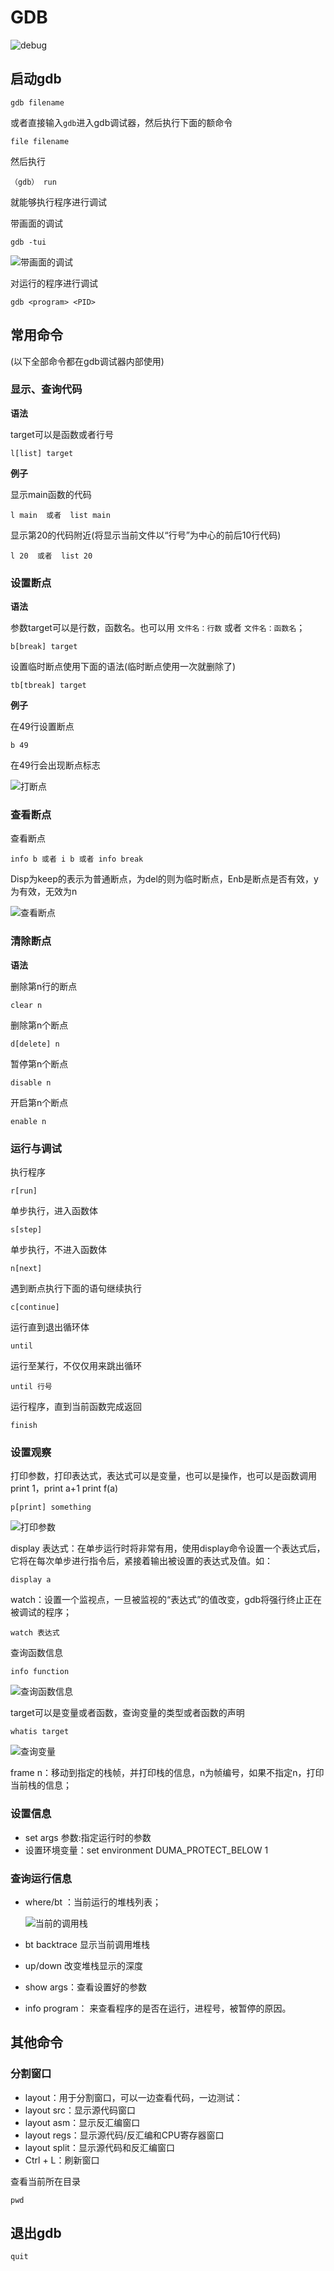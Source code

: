 # GDB

![debug](https://i.loli.net/2021/02/25/x3CUL8py5k9hWgQ.png)



## 启动gdb

```
gdb filename
```

或者直接输入`gdb`进入gdb调试器，然后执行下面的额命令

```
file filename
```

然后执行

```
（gdb） run
```

就能够执行程序进行调试

带画面的调试

```
gdb -tui
```

![带画面的调试](gdb.assets/image-20210225155627905.png)

对运行的程序进行调试

```
gdb <program> <PID> 
```



## 常用命令

(以下全部命令都在gdb调试器内部使用)

### 显示、查询代码

**语法**

target可以是函数或者行号

```
l[list] target
```

**例子**

显示main函数的代码

```
l main  或者  list main
```

显示第20的代码附近(将显示当前文件以“行号”为中心的前后10行代码)

```
l 20  或者  list 20
```



### 设置断点

**语法**

参数target可以是行数，函数名。也可以用  `文件名：行数`  或者  `文件名：函数名`；

```
b[break] target
```

设置临时断点使用下面的语法(临时断点使用一次就删除了)

```
tb[tbreak] target
```

**例子**

在49行设置断点

```
b 49
```

在49行会出现断点标志

![打断点](gdb.assets/image-20210225160919735.png)



### 查看断点

查看断点

```
info b 或者 i b 或者 info break
```

Disp为keep的表示为普通断点，为del的则为临时断点，Enb是断点是否有效，y为有效，无效为n

![查看断点](gdb.assets/image-20210225161325443.png)



### 清除断点

**语法**

删除第n行的断点

```
clear n
```

删除第n个断点

```
d[delete] n
```

暂停第n个断点

```
disable n
```

开启第n个断点

```
enable n
```



### 运行与调试

执行程序

```
r[run]
```

单步执行，进入函数体

```
s[step]
```

单步执行，不进入函数体

```
n[next]
```

遇到断点执行下面的语句继续执行

```
c[continue]
```

运行直到退出循环体

```
until
```

运行至某行，不仅仅用来跳出循环

```
until 行号
```

运行程序，直到当前函数完成返回

```
finish
```



### 设置观察

打印参数，打印表达式，表达式可以是变量，也可以是操作，也可以是函数调用 print 1，print a+1 print f(a)

```
p[print] something
```

![打印参数](gdb.assets/image-20210225162209266.png)



display 表达式：在单步运行时将非常有用，使用display命令设置一个表达式后，它将在每次单步进行指令后，紧接着输出被设置的表达式及值。如： 

```
display a
```

watch：设置一个监视点，一旦被监视的“表达式”的值改变，gdb将强行终止正在被调试的程序；

```
watch 表达式
```

查询函数信息

```
info function
```

![查询函数信息](gdb.assets/image-20210225165051034.png)



target可以是变量或者函数，查询变量的类型或者函数的声明

```
whatis target
```

![查询变量](gdb.assets/image-20210225165351171.png)

frame n：移动到指定的栈帧，并打印栈的信息，n为帧编号，如果不指定n，打印当前栈的信息；



### 设置信息

- set args 参数:指定运行时的参数
- 设置环境变量：set environment DUMA_PROTECT_BELOW 1

### 查询运行信息

- where/bt ：当前运行的堆栈列表；

  ![当前的调用栈](gdb.assets/image-20210225165736089.png)

- bt backtrace 显示当前调用堆栈

- up/down 改变堆栈显示的深度

  

- show args：查看设置好的参数

- info program： 来查看程序的是否在运行，进程号，被暂停的原因。



## 其他命令

### 分割窗口

- layout：用于分割窗口，可以一边查看代码，一边测试：
- layout src：显示源代码窗口
- layout asm：显示反汇编窗口
- layout regs：显示源代码/反汇编和CPU寄存器窗口
- layout split：显示源代码和反汇编窗口
- Ctrl + L：刷新窗口

查看当前所在目录

```
pwd
```



## 退出gdb

```
quit
```

